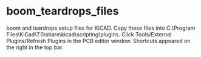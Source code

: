 # boom_teardrops_files
boom and teardrops setup files for KiCAD.
Copy these files into C:\Program Files\KiCad\7.0\share\kicad\scripting\plugins.
Click Tools/External Plugins/Refresh Plugins in the PCB editor window.
Shortcuts appeared on the right in the top bar.
